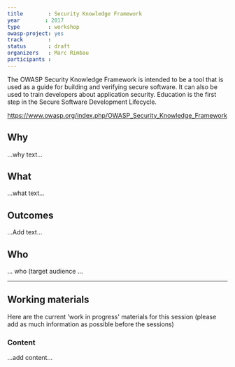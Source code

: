```yaml
---
title        : Security Knowledge Framework
year		: 2017
type         : workshop
owasp-project: yes
track        :
status       : draft
organizers   : Marc Rimbau
participants :
---
```


The OWASP Security Knowledge Framework is intended to be a tool that is used as a guide for building and verifying secure software. It can also be used to train developers about application security. Education is the first step in the Secure Software Development Lifecycle.

https://www.owasp.org/index.php/OWASP_Security_Knowledge_Framework

## Why

...why text...

## What

...what text...

## Outcomes

...Add text...

## Who

... who (target audience ...

--- 

## Working materials

Here are the current 'work in progress' materials for this session (please add as much information as possible before the sessions)

### Content

...add content...
